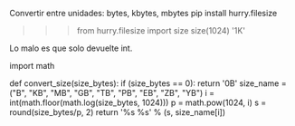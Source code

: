 Convertir entre unidades: bytes, kbytes, mbytes
pip install hurry.filesize

>>> from hurry.filesize import size
>>> size(1024)
'1K'

Lo malo es que solo devuelte int.



import math

def convert_size(size_bytes):
   if (size_bytes == 0):
       return '0B'
   size_name = ("B", "KB", "MB", "GB", "TB", "PB", "EB", "ZB", "YB")
   i = int(math.floor(math.log(size_bytes, 1024)))
   p = math.pow(1024, i)
   s = round(size_bytes/p, 2)
   return '%s %s' % (s, size_name[i])

